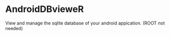 # AndroidDBvieweR
View and manage the sqlite database of your android appication. (ROOT not needed)
